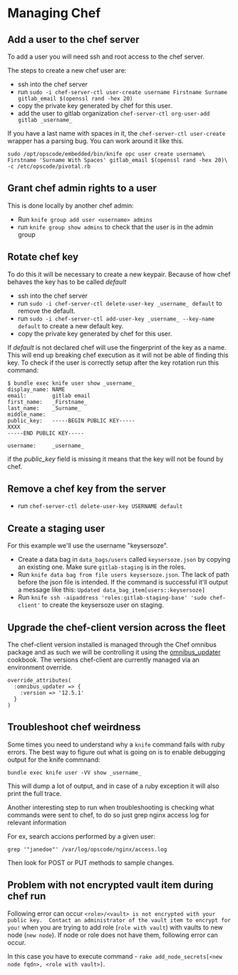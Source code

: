 # Managing Chef

## Add a user to the chef server

To add a user you will need ssh and root access to the chef server.

The steps to create a new chef user are:

* ssh into the chef server
* run `sudo -i chef-server-ctl user-create username Firstname Surname gitlab_email $(openssl rand -hex 20)`
* copy the private key generated by chef for this user.
* add the user to gitlab organization `chef-server-ctl org-user-add gitlab _username_`

If you have a last name with spaces in it, the `chef-server-ctl user-create`
wrapper has a parsing bug. You can work around it like this.

```
sudo /opt/opscode/embedded/bin/knife opc user create username\
Firstname 'Surname With Spaces' gitlab_email $(openssl rand -hex 20)\
-c /etc/opscode/pivotal.rb
```

## Grant chef admin rights to a user

This is done locally by another chef admin:

* Run `knife group add user <username> admins`
* run `knife group show admins` to check that the user is in the admin group

## Rotate chef key

To do this it will be necessary to create a new keypair. Because of how chef behaves the key has to be called _default_

* ssh into the chef server
* run `sudo -i chef-server-ctl delete-user-key _username_ default` to remove the default.
* run `sudo -i chef-server-ctl add-user-key _username_ --key-name default` to create a new default key.
* copy the private key generated by chef for this user.

If _default_ is not declared chef will use the fingerprint of the key as a name.
This will end up breaking chef execution as it will not be able of finding this key.
To check if the user is correctly setup after the key rotation run this command:
```
$ bundle exec knife user show _username_
display_name: NAME
email:        gitlab email
first_name:   _Firstname_
last_name:    _Surname_
middle_name:
public_key:   -----BEGIN PUBLIC KEY-----
XXXX
-----END PUBLIC KEY-----

username:     _username_
```

if the _public\_key_ field is missing it means that the key will not be found by chef.

## Remove a chef key from the server

* run `chef-server-ctl delete-user-key USERNAME default`

## Create a staging user

For this example we'll use the username "keysersoze".

* Create a data bag in `data_bags/users` called `keysersoze.json` by copying an existing one. Make sure `gitlab-staging` is in the roles.
* Run `knife data bag from file users keysersoze.json`. The lack of path before the json file is intended. If the command is successful it'll output a message like this: `Updated data_bag_item[users::keysersoze]`
* Run `knife ssh -aipaddress 'roles:gitlab-staging-base' 'sudo chef-client'` to create the keysersoze user on staging.

## Upgrade the chef-client version across the fleet

The chef-client version installed is managed through the Chef omnibus package and as such we will be controlling
it using the [omnibus_updater](https://supermarket.chef.io/cookbooks/omnibus_updater) cookbook.
The versions chef-client are currently managed via an environment override.
```
override_attributes(
  :omnibus_updater => {
    :version => '12.5.1'
  }
)
```

## Troubleshoot chef weirdness

Some times you need to understand why a `knife` command fails with ruby errors.
The best way to figure out what is going on is to enable debugging output for the knife commnand:

`bundle exec knife user -VV show _username_`

This will dump a lot of output, and in case of a ruby exception it will also print the full trace.

Another interesting step to run when troubleshooting is checking what commands were sent to chef, to do so just grep nginx access log for relevant information

For ex, search accions performed by a given user:
```
grep '"janedoe"' /var/log/opscode/nginx/access.log
```

Then look for POST or PUT methods to sample changes.

## Problem with not encrypted vault item during chef run

Following error can occur `<role>/<vault> is not encrypted with your public key.  Contact an administrator of the vault item to encrypt for you!` when you are trying to add role (`role with vault`) with vaults to new node (`new node`). If node or role does not have them, following error can occur.

In this case you have to execute command - `rake add_node_secrets[<new node fqdn>, <role with vault>]`.
